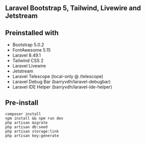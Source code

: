 ## Laravel Bootstrap 5, Tailwind, Livewire and Jetstream

## Preinstalled with

- Bootstrap 5.0.2
- FontAwesome 5.15
- Laravel 8.49.1
- Tailwind CSS 2
- Laravel Livewire
- Jetstream
- Laravel Telescope (local-only @ /telescope)
- Laravel Debug Bar (barryvdh/laravel-debugbar)
- Laravel IDE Helper (barryvdh/laravel-ide-helper)

## Pre-install

```
composer install
npm install && npm run dev
php artisan migrate
php artisan db:seed
php artisan storage:link
php artisan key:generate
```

